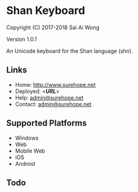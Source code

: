 Shan Keyboard
=====================

Copyright (C) 2017-2018 Sai Ai Wong

Version 1.0.1

An Unicode keyboard for the Shan language (shn). 

Links
-----

 * Home:     <http://www.surehope.net>
 * Deployed: <___URL___>
 * Help:     <admin@surehope.net>
 * Contact:  <admin@surehope.net>

Supported Platforms
-------------------
 * Windows
 * Web
 * Mobile Web
 * iOS
 * Android

Todo
----
